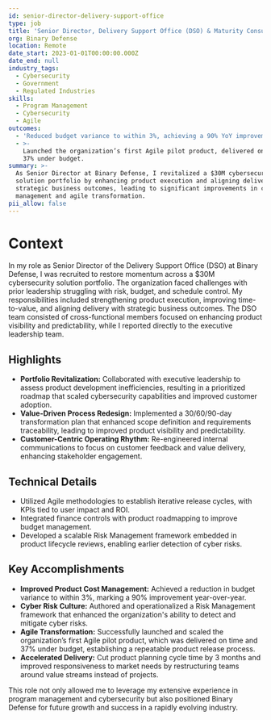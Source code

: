 ```yaml
---
id: senior-director-delivery-support-office
type: job
title: 'Senior Director, Delivery Support Office (DSO) & Maturity Consultant'
org: Binary Defense
location: Remote
date_start: 2023-01-01T00:00:00.000Z
date_end: null
industry_tags:
  - Cybersecurity
  - Government
  - Regulated Industries
skills:
  - Program Management
  - Cybersecurity
  - Agile
outcomes:
  - 'Reduced budget variance to within 3%, achieving a 90% YoY improvement.'
  - >-
    Launched the organization’s first Agile pilot product, delivered on time and
    37% under budget.
summary: >-
  As Senior Director at Binary Defense, I revitalized a $30M cybersecurity
  solution portfolio by enhancing product execution and aligning delivery with
  strategic business outcomes, leading to significant improvements in cost
  management and agile transformation.
pii_allow: false
---
```


# Context
In my role as Senior Director of the Delivery Support Office (DSO) at Binary Defense, I was recruited to restore momentum across a $30M cybersecurity solution portfolio. The organization faced challenges with prior leadership struggling with risk, budget, and schedule control. My responsibilities included strengthening product execution, improving time-to-value, and aligning delivery with strategic business outcomes. The DSO team consisted of cross-functional members focused on enhancing product visibility and predictability, while I reported directly to the executive leadership team.

## Highlights
- **Portfolio Revitalization:** Collaborated with executive leadership to assess product development inefficiencies, resulting in a prioritized roadmap that scaled cybersecurity capabilities and improved customer adoption.
- **Value-Driven Process Redesign:** Implemented a 30/60/90-day transformation plan that enhanced scope definition and requirements traceability, leading to improved product visibility and predictability.
- **Customer-Centric Operating Rhythm:** Re-engineered internal communications to focus on customer feedback and value delivery, enhancing stakeholder engagement.

## Technical Details
- Utilized Agile methodologies to establish iterative release cycles, with KPIs tied to user impact and ROI.
- Integrated finance controls with product roadmapping to improve budget management.
- Developed a scalable Risk Management framework embedded in product lifecycle reviews, enabling earlier detection of cyber risks.

## Key Accomplishments
- **Improved Product Cost Management:** Achieved a reduction in budget variance to within 3%, marking a 90% improvement year-over-year.
- **Cyber Risk Culture:** Authored and operationalized a Risk Management framework that enhanced the organization's ability to detect and mitigate cyber risks.
- **Agile Transformation:** Successfully launched and scaled the organization’s first Agile pilot product, which was delivered on time and 37% under budget, establishing a repeatable product release process.
- **Accelerated Delivery:** Cut product planning cycle time by 3 months and improved responsiveness to market needs by restructuring teams around value streams instead of projects. 

This role not only allowed me to leverage my extensive experience in program management and cybersecurity but also positioned Binary Defense for future growth and success in a rapidly evolving industry.

